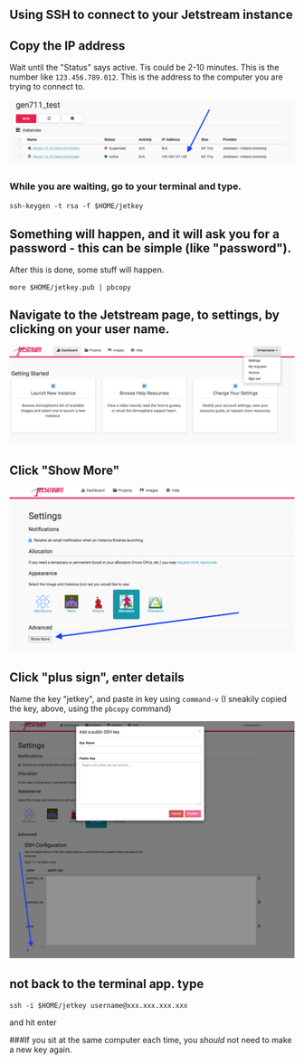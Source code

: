 Using SSH to connect to your Jetstream instance
---

## Copy the IP address
Wait until the "Status" says active. Tis could be 2-10 minutes.
This is the number like `123.456.789.012`. This is the address to the computer you are trying to connect to.

<img src="pics/ten.png" class="img-responsive" alt="">

### While you are waiting, go to your terminal and type.

```
ssh-keygen -t rsa -f $HOME/jetkey
```

## Something will happen, and it will ask you for a password - this can be simple (like "password").
After this is done, some stuff will happen.

```
more $HOME/jetkey.pub | pbcopy
```

## Navigate to the Jetstream page, to settings, by clicking on your user name.

<img src="pics/twelve.png" class="img-responsive" alt="">

## Click "Show More"

<img src="pics/thirteen.png" class="img-responsive" alt="">

## Click "plus sign", enter details
Name the key "jetkey", and paste in key using `command-v` (I sneakily copied the key, above, using the `pbcopy` command)

<img src="pics/fourteen.png" class="img-responsive" alt="">

## not back to the terminal app. type

```
ssh -i $HOME/jetkey username@xxx.xxx.xxx.xxx
```

and hit enter

###If you sit at the same computer each time, you *should* not need to make a new key again.
